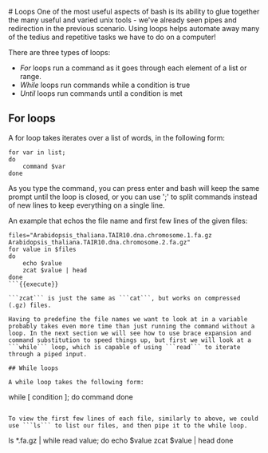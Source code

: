 # Loops
One of the most useful aspects of bash is its ability to glue together the many useful and varied unix tools - we've already seen pipes and redirection in the previous scenario. Using loops helps automate away many of the tedius and repetitive tasks we have to do on a computer!

There are three types of loops:
- *For* loops run a command as it goes through each element of a list or range.
- *While* loops run commands while a condition is true
- *Until* loops run commands until a condition is met

## For loops
A for loop takes iterates over a list of words, in the following form:

```
for var in list;
do
    command $var
done
```

As you type the command, you can press enter and bash will keep the same prompt until the loop is closed, or you can use ';' to split commands instead of new lines to keep everything on a single line.


An example that echos the file name and first few lines of the given files:
```
files="Arabidopsis_thaliana.TAIR10.dna.chromosome.1.fa.gz Arabidopsis_thaliana.TAIR10.dna.chromosome.2.fa.gz"
for value in $files
do
    echo $value
    zcat $value | head
done
```{{execute}}

```zcat``` is just the same as ```cat```, but works on compressed (.gz) files.

Having to predefine the file names we want to look at in a variable probably takes even more time than just running the command without a loop. In the next section we will see how to use brace expansion and command substitution to speed things up, but first we will look at a ```while``` loop, which is capable of using ```read``` to iterate through a piped input.

## While loops

A while loop takes the following form:

```
while [ condition ];
do
    command
done
```

To view the first few lines of each file, similarly to above, we could use ```ls``` to list our files, and then pipe it to the while loop.

```
ls *.fa.gz | while read value;
do
    echo $value
    zcat $value | head
done
```{{execute}}


